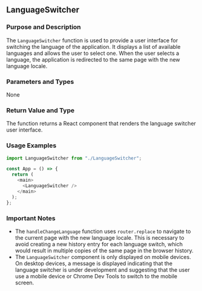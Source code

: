 ## LanguageSwitcher

### Purpose and Description
The `LanguageSwitcher` function is used to provide a user interface for switching the language of the application. It displays a list of available languages and allows the user to select one. When the user selects a language, the application is redirected to the same page with the new language locale.

### Parameters and Types
None

### Return Value and Type
The function returns a React component that renders the language switcher user interface.

### Usage Examples
```typescript
import LanguageSwitcher from "./LanguageSwitcher";

const App = () => {
  return (
    <main>
      <LanguageSwitcher />
    </main>
  );
};
```

### Important Notes
- The `handleChangeLanguage` function uses `router.replace` to navigate to the current page with the new language locale. This is necessary to avoid creating a new history entry for each language switch, which would result in multiple copies of the same page in the browser history.
- The `LanguageSwitcher` component is only displayed on mobile devices. On desktop devices, a message is displayed indicating that the language switcher is under development and suggesting that the user use a mobile device or Chrome Dev Tools to switch to the mobile screen.